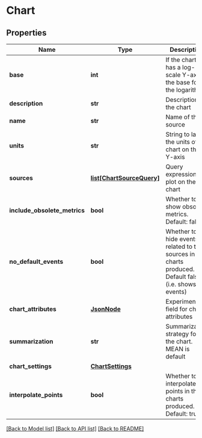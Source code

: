 # Chart

## Properties
Name | Type | Description | Notes
------------ | ------------- | ------------- | -------------
**base** | **int** | If the chart has a log-scale Y-axis, the base for the logarithms | [optional] 
**description** | **str** | Description of the chart | [optional] 
**name** | **str** | Name of the source | 
**units** | **str** | String to label the units of the chart on the Y-axis | [optional] 
**sources** | [**list[ChartSourceQuery]**](ChartSourceQuery.md) | Query expression to plot on the chart | 
**include_obsolete_metrics** | **bool** | Whether to show obsolete metrics.  Default: false | [optional] 
**no_default_events** | **bool** | Whether to hide events related to the sources in the charts produced. Default false (i.e. shows events) | [optional] 
**chart_attributes** | [**JsonNode**](JsonNode.md) | Experimental field for chart attributes | [optional] 
**summarization** | **str** | Summarization strategy for the chart.  MEAN is default | [optional] 
**chart_settings** | [**ChartSettings**](ChartSettings.md) |  | [optional] 
**interpolate_points** | **bool** | Whether to interpolate points in the charts produced. Default: true | [optional] 

[[Back to Model list]](../README.md#documentation-for-models) [[Back to API list]](../README.md#documentation-for-api-endpoints) [[Back to README]](../README.md)


